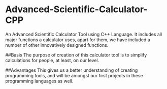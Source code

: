 # Advanced-Scientific-Calculator-CPP
An Advanced Scientific Calculator Tool using C++ Language. It includes all major functions a calculator uses, apart for them, we have included a number of other innovatively designed functions.

##Basis
The purpose of creation of this calculator tool is to simplify calculations for people, at least, on our level.

##Advantages
This gives us a better understanding of creating programming tools, and will be amongst our first projects in these programming languages as well.

